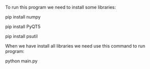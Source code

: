 To run this program we need to install some libraries:

pip install numpy

pip install PyQT5

pip install psutil

When we have install all libraries we need use this command to run program:

python main.py
